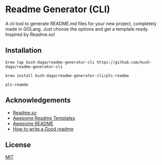 # Readme Generator (CLI)

A cli tool to generate README.md files for your new project, completely made in GOLang. Just choose the options and get a template ready. Inspired by Readme.so!

## Installation
```
brew tap kush-daga/readme-generator-cli https://github.com/kush-daga/readme-generator-cli

brew install kush-daga/readme-generator-cli/pls-readme

pls-reamde
```

## Acknowledgements

- [Readme.so](https://readme.so)
- [Awesome Readme Templates](https://awesomeopensource.com/project/elangosundar/awesome-README-templates)
- [Awesome README](https://github.com/matiassingers/awesome-readme)
- [How to write a Good readme](https://bulldogjob.com/news/449-how-to-write-a-good-readme-for-your-github-project)

## License

[MIT](https://choosealicense.com/licenses/mit/)

